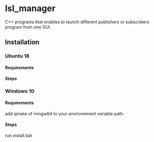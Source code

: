 # lsl_manager
C++ programs that enables to launch different publishers or subscribers program from one GUI.

## Installation
### Ubuntu 18
#### Requirements
#### Steps

### Windows 10
#### Requirements
add qmake of mingw64 to your environement variable path.
#### Steps
run install.bat
